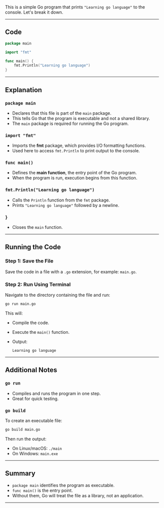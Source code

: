 This is a simple Go program that prints `"Learning go language"` to the console. Let's break it down.

---

## Code

```go
package main

import "fmt"

func main() {
    fmt.Println("Learning go language")
}
```

---

## Explanation

### `package main`

* Declares that this file is part of the `main` package.
* This tells Go that the program is executable and not a shared library.
* The `main` package is required for running the Go program.

### `import "fmt"`

* Imports the **fmt** package, which provides I/O formatting functions.
* Used here to access `fmt.Println` to print output to the console.

### `func main()`

* Defines the **main function**, the entry point of the Go program.
* When the program is run, execution begins from this function.

### `fmt.Println("Learning go language")`

* Calls the `Println` function from the `fmt` package.
* Prints `"Learning go language"` followed by a newline.

### `}`

* Closes the `main` function.

---

## Running the Code

### Step 1: Save the File

Save the code in a file with a `.go` extension, for example: `main.go`.

### Step 2: Run Using Terminal

Navigate to the directory containing the file and run:

```bash
go run main.go
```

This will:

* Compile the code.
* Execute the `main()` function.
* Output:

  ```
  Learning go language
  ```

---

## Additional Notes

### `go run`

* Compiles and runs the program in one step.
* Great for quick testing.

### `go build`

To create an executable file:

```bash
go build main.go
```

Then run the output:

* On Linux/macOS: `./main`
* On Windows: `main.exe`

---

## Summary

* `package main` identifies the program as executable.
* `func main()` is the entry point.
* Without them, Go will treat the file as a library, not an application.

---


